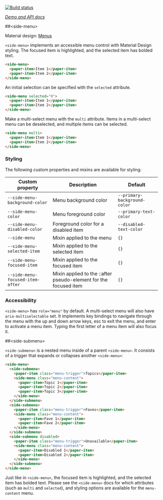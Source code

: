 
<!---

This README is automatically generated from the comments in these files:
side-menu.html  side-submenu.html

Edit those files, and our readme bot will duplicate them over here!
Edit this file, and the bot will squash your changes :)

The bot does some handling of markdown. Please file a bug if it does the wrong
thing! https://github.com/PolymerLabs/tedium/issues

-->

[![Build status](https://travis-ci.org/PolymerElements/side-menu.svg?branch=master)](https://travis-ci.org/PolymerElements/side-menu)

_[Demo and API docs](https://elements.polymer-project.org/elements/side-menu)_


##&lt;side-menu&gt;

Material design: [Menus](https://www.google.com/design/spec/components/menus.html)

`<side-menu>` implements an accessible menu control with Material Design styling. The focused item
is highlighted, and the selected item has bolded text.

```html
<side-menu>
  <paper-item>Item 1</paper-item>
  <paper-item>Item 2</paper-item>
</side-menu>
```

An initial selection can be specified with the `selected` attribute.

```html
<side-menu selected="0">
  <paper-item>Item 1</paper-item>
  <paper-item>Item 2</paper-item>
</side-menu>
```

Make a multi-select menu with the `multi` attribute. Items in a multi-select menu can be deselected,
and multiple items can be selected.

```html
<side-menu multi>
  <paper-item>Item 1</paper-item>
  <paper-item>Item 2</paper-item>
</side-menu>
```

### Styling

The following custom properties and mixins are available for styling:

| Custom property | Description | Default |
| --- | --- | --- |
| `--side-menu-background-color` | Menu background color | `--primary-background-color` |
| `--side-menu-color` | Menu foreground color | `--primary-text-color` |
| `--side-menu-disabled-color` | Foreground color for a disabled item | `--disabled-text-color` |
| `--side-menu` | Mixin applied to the menu | `{}` |
| `--side-menu-selected-item` | Mixin applied to the selected item | `{}` |
| `--side-menu-focused-item` | Mixin applied to the focused item | `{}` |
| `--side-menu-focused-item-after` | Mixin applied to the ::after pseudo-element for the focused item | `{}` |

### Accessibility

`<side-menu>` has `role="menu"` by default. A multi-select menu will also have
`aria-multiselectable` set. It implements key bindings to navigate through the menu with the up and
down arrow keys, esc to exit the menu, and enter to activate a menu item. Typing the first letter
of a menu item will also focus it.



##&lt;side-submenu&gt;

`<side-submenu>` is a nested menu inside of a parent `<side-menu>`. It
consists of a trigger that expands or collapses another `<side-menu>`:

```html
<side-menu>
  <side-submenu>
    <paper-item class="menu-trigger">Topics</paper-item>
    <side-menu class="menu-content">
      <paper-item>Topic 1</paper-item>
      <paper-item>Topic 2</paper-item>
      <paper-item>Topic 3</paper-item>
    </side-menu>
  </side-submenu>
  <side-submenu>
    <paper-item class="menu-trigger">Faves</paper-item>
    <side-menu class="menu-content">
      <paper-item>Fave 1</paper-item>
      <paper-item>Fave 2</paper-item>
    </side-menu>
  </side-submenu>
  <side-submenu disabled>
    <paper-item class="menu-trigger">Unavailable</paper-item>
    <side-menu class="menu-content">
      <paper-item>Disabled 1</paper-item>
      <paper-item>Disabled 2</paper-item>
    </side-menu>
  </side-submenu>
</side-menu>
```

Just like in `<side-menu>`, the focused item is highlighted, and the selected
item has bolded text. Please see the `<side-menu>` docs for which attributes
(such as `multi` and `selected`), and styling options are available for the
`menu-content` menu.


